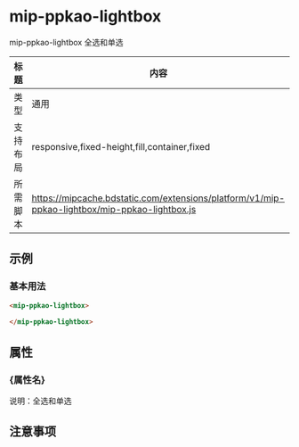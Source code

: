# mip-ppkao-lightbox

mip-ppkao-lightbox 全选和单选

标题|内容
----|----
类型|通用
支持布局|responsive,fixed-height,fill,container,fixed
所需脚本|https://mipcache.bdstatic.com/extensions/platform/v1/mip-ppkao-lightbox/mip-ppkao-lightbox.js

## 示例

### 基本用法
```html
<mip-ppkao-lightbox>
    
</mip-ppkao-lightbox>
```

## 属性

### {属性名}

说明：全选和单选

## 注意事项

